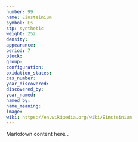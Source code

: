 ```yaml
---
number: 99
name: Einsteinium
symbol: Es
stp: synthetic
weight: 252
density:
appearance:
period: 7
block:
group:
configuration:
oxidation_states:
cas_number:
year_discovered:
discovered_by:
year_named:
named_by:
name_meaning:
image:
wiki: https://en.wikipedia.org/wiki/Einsteinium
---
```


Markdown content here...
